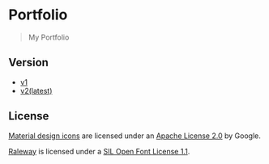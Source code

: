 # Portfolio

> My Portfolio

## Version

- [v1](https://astro36.github.io/portfolio/v1/)
- [v2(latest)](https://astro36.github.io/portfolio/)

## License

[Material design icons](https://material.io/tools/icons/) are licensed under an [Apache License 2.0](https://github.com/google/material-design-icons/blob/master/LICENSE) by Google.

[Raleway](https://github.com/impallari/Raleway/) is licensed under a [SIL Open Font License 1.1](https://github.com/impallari/Raleway/blob/master/OFL.txt).
